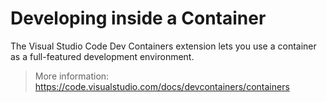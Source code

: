 # Developing inside a Container

The Visual Studio Code Dev Containers extension lets you use a container as a full-featured development environment.

> More information: <https://code.visualstudio.com/docs/devcontainers/containers>